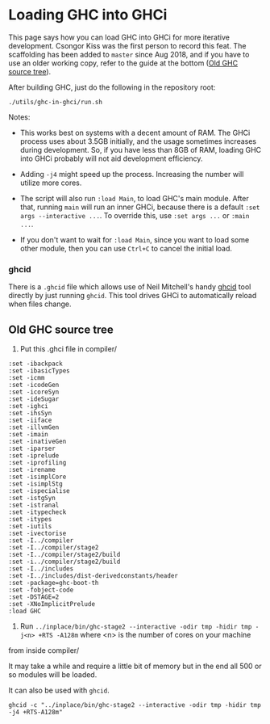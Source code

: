 # Loading GHC into GHCi


This page says how you can load GHC into GHCi for more iterative development. Csongor Kiss was the first person to record this feat. The scaffolding has been added to `master` since Aug 2018, and if you have to use an older working copy, refer to the guide at the bottom ([Old GHC source tree](https://gitlab.haskell.org/trac/ghc/wiki/Building/InGhci#OldGHCsourcetree)).


After building GHC, just do the following in the repository root:

```wiki
./utils/ghc-in-ghci/run.sh
```


Notes:

- This works best on systems with a decent amount of RAM.  The GHCi process uses about 3.5GB initially, and the usage sometimes increases during development.  So, if you have less than 8GB of RAM, loading GHC into GHCi probably will not aid development efficiency.

- Adding `-j4` might speed up the process. Increasing the number will utilize more cores.

- The script will also run `:load Main`, to load GHC's main module. After that, running `main` will run an inner GHCi, because there is a default `:set args --interactive ...`. To override this, use `:set args ...` or `:main ...`.

- If you don't want to wait for `:load Main`, since you want to load some other module, then you can use `Ctrl+C` to cancel the initial load.

### ghcid


There is a `.ghcid` file which allows use of Neil Mitchell's handy [ghcid](https://github.com/ndmitchell/ghcid) tool directly by just running `ghcid`. This tool drives GHCi to automatically reload when files change.  

## Old GHC source tree

1. Put this .ghci file in compiler/

```wiki
:set -ibackpack
:set -ibasicTypes
:set -icmm
:set -icodeGen
:set -icoreSyn
:set -ideSugar
:set -ighci
:set -ihsSyn
:set -iiface
:set -illvmGen
:set -imain
:set -inativeGen
:set -iparser
:set -iprelude
:set -iprofiling
:set -irename
:set -isimplCore
:set -isimplStg
:set -ispecialise
:set -istgSyn
:set -istranal
:set -itypecheck
:set -itypes
:set -iutils
:set -ivectorise
:set -I../compiler
:set -I../compiler/stage2
:set -I../compiler/stage2/build
:set -i../compiler/stage2/build
:set -I../includes
:set -I../includes/dist-derivedconstants/header
:set -package=ghc-boot-th
:set -fobject-code
:set -DSTAGE=2
:set -XNoImplicitPrelude
:load GHC
```

1. Run `../inplace/bin/ghc-stage2 --interactive -odir tmp -hidir tmp -j<n> +RTS -A128m` where \<n\> is the number of cores on your machine


from inside compiler/


It may take a while and require a little bit of memory but in the end
all 500 or so modules will be loaded.


It can also be used with `ghcid`.

```wiki
ghcid -c "../inplace/bin/ghc-stage2 --interactive -odir tmp -hidir tmp -j4 +RTS-A128m"
```